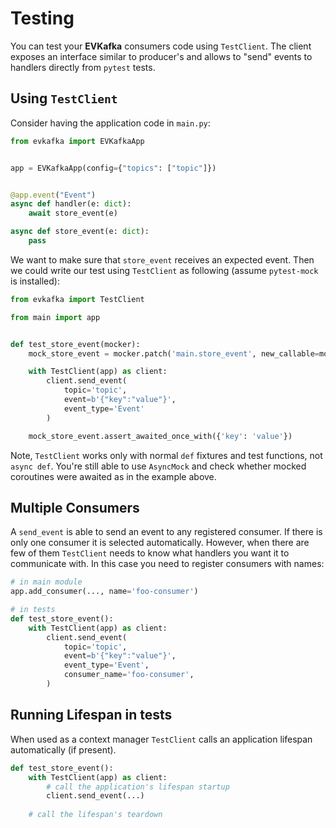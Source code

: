 # Testing

You can test your **EVKafka** consumers code using `TestClient`. The client
exposes an interface similar to producer's and allows to "send" events
to handlers directly from `pytest` tests.

## Using `TestClient`

Consider having the application code in `main.py`:
```python
from evkafka import EVKafkaApp


app = EVKafkaApp(config={"topics": ["topic"]})


@app.event("Event")
async def handler(e: dict):
    await store_event(e)

async def store_event(e: dict):
    pass

```
We want to make sure that `store_event` receives an expected event. Then we could
write our test using `TestClient` as following (assume `pytest-mock` is installed):

```python
from evkafka import TestClient

from main import app


def test_store_event(mocker):
    mock_store_event = mocker.patch('main.store_event', new_callable=mocker.AsyncMock)

    with TestClient(app) as client:
        client.send_event(
            topic='topic',
            event=b'{"key":"value"}',
            event_type='Event'
        )

    mock_store_event.assert_awaited_once_with({'key': 'value'})

```
Note, `TestClient` works only with normal `def` fixtures and test functions, not `async def`.
You're still able to use `AsyncMock` and check whether mocked coroutines were awaited
as in the example above.

## Multiple Consumers

A `send_event` is able to send an event to any registered consumer. If there is only one
consumer it is selected automatically. However, when there are few of them `TestClient`
needs to know what handlers you want it to communicate with. In this case you need to register
consumers with names:
```python
# in main module
app.add_consumer(..., name='foo-consumer')

# in tests
def test_store_event():
    with TestClient(app) as client:
        client.send_event(
            topic='topic',
            event=b'{"key":"value"}',
            event_type='Event',
            consumer_name='foo-consumer',
        )

```

## Running Lifespan in tests

When used as a context manager `TestClient` calls an application lifespan automatically (if present).

```python
def test_store_event():
    with TestClient(app) as client:
        # call the application's lifespan startup
        client.send_event(...)
    
    # call the lifespan's teardown
```